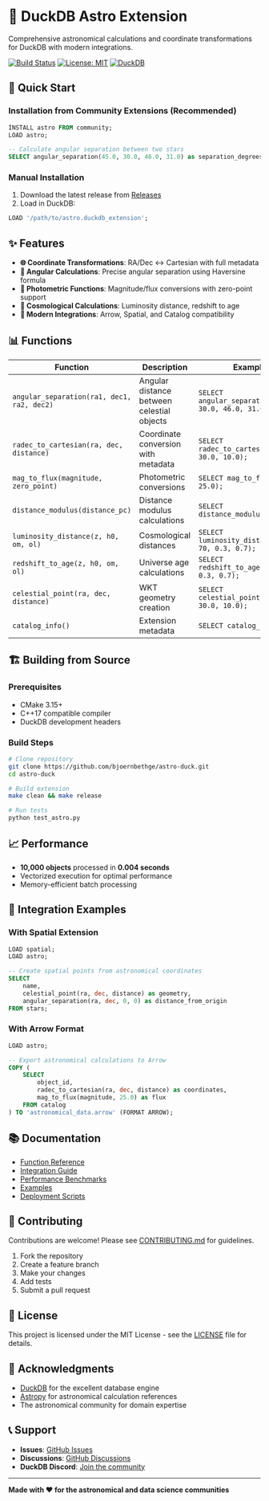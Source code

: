 # 🌟 DuckDB Astro Extension

Comprehensive astronomical calculations and coordinate transformations for DuckDB with modern integrations.

[![Build Status](https://github.com/bjoernbethge/astro-duck/workflows/CI/badge.svg)](https://github.com/bjoernbethge/astro-duck/actions)
[![License: MIT](https://img.shields.io/badge/License-MIT-yellow.svg)](https://opensource.org/licenses/MIT)
[![DuckDB](https://img.shields.io/badge/DuckDB-v1.2.1-blue.svg)](https://duckdb.org/)

## 🚀 Quick Start

### Installation from Community Extensions (Recommended)
```sql
INSTALL astro FROM community;
LOAD astro;

-- Calculate angular separation between two stars
SELECT angular_separation(45.0, 30.0, 46.0, 31.0) as separation_degrees;
```

### Manual Installation
1. Download the latest release from [Releases](https://github.com/bjoernbethge/astro-duck/releases)
2. Load in DuckDB:
```sql
LOAD '/path/to/astro.duckdb_extension';
```

## ✨ Features

- **🌐 Coordinate Transformations**: RA/Dec ↔ Cartesian with full metadata
- **📐 Angular Calculations**: Precise angular separation using Haversine formula
- **💫 Photometric Functions**: Magnitude/flux conversions with zero-point support
- **🌌 Cosmological Calculations**: Luminosity distance, redshift to age
- **🔗 Modern Integrations**: Arrow, Spatial, and Catalog compatibility

## 📊 Functions

| Function | Description | Example |
|----------|-------------|---------|
| `angular_separation(ra1, dec1, ra2, dec2)` | Angular distance between celestial objects | `SELECT angular_separation(45.0, 30.0, 46.0, 31.0);` |
| `radec_to_cartesian(ra, dec, distance)` | Coordinate conversion with metadata | `SELECT radec_to_cartesian(45.0, 30.0, 10.0);` |
| `mag_to_flux(magnitude, zero_point)` | Photometric conversions | `SELECT mag_to_flux(15.5, 25.0);` |
| `distance_modulus(distance_pc)` | Distance modulus calculations | `SELECT distance_modulus(1000.0);` |
| `luminosity_distance(z, h0, om, ol)` | Cosmological distances | `SELECT luminosity_distance(0.1, 70, 0.3, 0.7);` |
| `redshift_to_age(z, h0, om, ol)` | Universe age calculations | `SELECT redshift_to_age(1.0, 70, 0.3, 0.7);` |
| `celestial_point(ra, dec, distance)` | WKT geometry creation | `SELECT celestial_point(45.0, 30.0, 10.0);` |
| `catalog_info()` | Extension metadata | `SELECT catalog_info();` |

## 🏗️ Building from Source

### Prerequisites
- CMake 3.15+
- C++17 compatible compiler
- DuckDB development headers

### Build Steps
```bash
# Clone repository
git clone https://github.com/bjoernbethge/astro-duck.git
cd astro-duck

# Build extension
make clean && make release

# Run tests
python test_astro.py
```

## 📈 Performance

- **10,000 objects** processed in **0.004 seconds**
- Vectorized execution for optimal performance
- Memory-efficient batch processing

## 🔧 Integration Examples

### With Spatial Extension
```sql
LOAD spatial;
LOAD astro;

-- Create spatial points from astronomical coordinates
SELECT 
    name,
    celestial_point(ra, dec, distance) as geometry,
    angular_separation(ra, dec, 0, 0) as distance_from_origin
FROM stars;
```

### With Arrow Format
```sql
LOAD astro;

-- Export astronomical calculations to Arrow
COPY (
    SELECT 
        object_id,
        radec_to_cartesian(ra, dec, distance) as coordinates,
        mag_to_flux(magnitude, 25.0) as flux
    FROM catalog
) TO 'astronomical_data.arrow' (FORMAT ARROW);
```

## 📚 Documentation

- [Function Reference](docs/functions.md)
- [Integration Guide](docs/integration.md)
- [Performance Benchmarks](docs/performance.md)
- [Examples](examples/)
- [Deployment Scripts](scripts/README.md)

## 🤝 Contributing

Contributions are welcome! Please see [CONTRIBUTING.md](CONTRIBUTING.md) for guidelines.

1. Fork the repository
2. Create a feature branch
3. Make your changes
4. Add tests
5. Submit a pull request

## 📄 License

This project is licensed under the MIT License - see the [LICENSE](LICENSE) file for details.

## 🙏 Acknowledgments

- [DuckDB](https://duckdb.org/) for the excellent database engine
- [Astropy](https://www.astropy.org/) for astronomical calculation references
- The astronomical community for domain expertise

## 📞 Support

- **Issues**: [GitHub Issues](https://github.com/bjoernbethge/astro-duck/issues)
- **Discussions**: [GitHub Discussions](https://github.com/bjoernbethge/astro-duck/discussions)
- **DuckDB Discord**: [Join the community](https://discord.duckdb.org)

---

**Made with ❤️ for the astronomical and data science communities** 